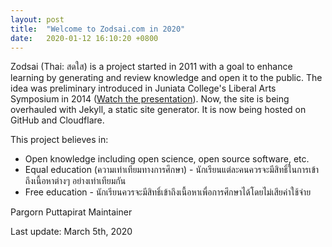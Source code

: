 ```yaml
---
layout: post
title:  "Welcome to Zodsai.com in 2020"
date:   2020-01-12 16:10:20 +0800
---
```

Zodsai (Thai: สดใส) is a project started in 2011 with a goal to enhance learning by generating and review knowledge and open it to the public. The idea was preliminary introduced in Juniata College's Liberal Arts Symposium in 2014 ([Watch the presentation](https://www.youtube.com/watch?v=Gkc-QgTGR8Y)). Now, the site is being overhauled with Jekyll, a static site generator. It is now being hosted on GitHub and Cloudflare.

This project believes in: 
- Open knowledge including open science, open source software, etc. 
- Equal education (ความเท่าเทียมทางการศึกษา) - นักเรียนแต่ละคนควรจะมีสิทธิ์ในการเข้าถึงเนื้อหาต่างๆ อย่างเท่าเทียมกัน
- Free education - นักเรียนควรจะมีสิทธิ์เข้าถึงเนื้อหาเพื่อการศึกษาได้โดยไม่เสียค่าใช้จ่าย 

Pargorn Puttapirat
Maintainer

Last update: March 5th, 2020